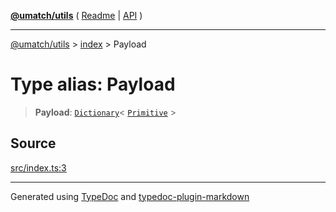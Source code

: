 [**@umatch/utils**](../../README.md) ( [Readme](../../README.md) \| [API](../../API.md) )

---

[@umatch/utils](../../API.md) > [index](../README.md) > Payload

# Type alias: Payload

> **Payload**: [`Dictionary`](type-alias.Dictionary.md)\< [`Primitive`](type-alias.Primitive.md) \>

## Source

[src/index.ts:3](https://github.com/umatch-oficial/utils/blob/106c322/src/index.ts#L3)

---

Generated using [TypeDoc](https://typedoc.org/) and [typedoc-plugin-markdown](https://www.npmjs.com/package/typedoc-plugin-markdown)
